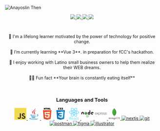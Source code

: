 ![Anayoslin Then](https://github.com/a-then/a-then/assets/105182208/feed54bd-a71f-469f-a253-603ca9452ad9)

<p align="center" padding="10%">
  
  <a href="https://linkedin.com/in/anayoslinthen" target="_blank">
    <img src="https://img.shields.io/static/v1?label=&message=LINKEDIN&color=417A6B&style=social&logo=linkedin&logo-color=white"/>
  </a>
  <a href="https://wellfound.com/u/anayoslin-then" target="_blank">
      <img src="https://img.shields.io/static/v1?label=&message=wellfound&color=417A6B&style=social&logo=wellfound&logo-color=white"/>
  </a>
  <a href="https://drive.google.com/file/d/1ahNGuWWC2lhZ-nfkVFepHhFmcEoEsP4X/view?usp=sharing" target="_blank">
      <img src="https://img.shields.io/static/v1?label=&message=RESUME&color=efefef&style=social&logo=googlechrome&logo-color=white"/>
  </a>
  <a href="https://a-then.github.io/AThenPortfolio-2023/" target="_blank">
    <img src="https://img.shields.io/static/v1?label=&message=WEBSITE&color=efefef&style=social&logo=googlechrome&logo-color=white"/>
  </a>
</p>
<br>
<p align="center">
🌱 I'm a lifelong learner motivated by the power of technology for positive change. <br>
  <br>
🔭 I’m currently learning **Vue 3**. in preparation for fCC's hackathon.<br>
  <br>
<!-- 🌎 I’m looking to collaborate on **projects addressing climate change and global warming**<br>
  <br> -->
👯 I enjoy working with Latino small business owners to help them realize their WEB dreams. <br>
<br>
  🧟‍♀️ Fun fact **Your brain is constantly eating itself**<br>
</p>
<br>

<h3 align="center">Languages and Tools</h3>
<p align="center"><a href="https://developer.mozilla.org/en-US/docs/Web/JavaScript" target="_blank" rel="noreferrer"> <img src="https://raw.githubusercontent.com/devicons/devicon/master/icons/javascript/javascript-original.svg" alt="javascript" width="40" height="40"/> </a> <a href="https://www.java.com" target="_blank" rel="noreferrer"> <img src="https://raw.githubusercontent.com/devicons/devicon/master/icons/java/java-original.svg" alt="java" width="40" height="40"/> </a> <a href="https://www.w3.org/html/" target="_blank" rel="noreferrer"> <img src="https://raw.githubusercontent.com/devicons/devicon/master/icons/html5/html5-original-wordmark.svg" alt="html5" width="40" height="40"/> </a> <a href="https://www.w3schools.com/css/" target="_blank" rel="noreferrer"> <img src="https://raw.githubusercontent.com/devicons/devicon/master/icons/css3/css3-original-wordmark.svg" alt="css3" width="40" height="40"/> </a>
<a href="https://reactjs.org/" target="_blank" rel="noreferrer"> <img src="https://raw.githubusercontent.com/devicons/devicon/master/icons/react/react-original-wordmark.svg" alt="react" width="40" height="40"/> </a> <a href="https://nodejs.org" target="_blank" rel="noreferrer"> <img src="https://raw.githubusercontent.com/devicons/devicon/master/icons/nodejs/nodejs-original-wordmark.svg" alt="nodejs" width="40" height="40"/> </a> <a href="https://expressjs.com" target="_blank" rel="noreferrer"> <img src="https://raw.githubusercontent.com/devicons/devicon/master/icons/express/express-original-wordmark.svg" alt="express" width="40" height="40"/> </a> <a href="https://www.mongodb.com/" target="_blank" rel="noreferrer"> <img src="https://raw.githubusercontent.com/devicons/devicon/master/icons/mongodb/mongodb-original-wordmark.svg" alt="mongodb" width="40" height="40"/> </a> <a href="https://nextjs.org/" target="_blank" rel="noreferrer"> <img src="https://cdn.worldvectorlogo.com/logos/nextjs-2.svg" alt="nextjs" width="40" height="40"/> </a> <a href="https://git-scm.com/" target="_blank" rel="noreferrer"> <img src="https://www.vectorlogo.zone/logos/git-scm/git-scm-icon.svg" alt="git" width="40" height="40"/> </a> <a href="https://postman.com" target="_blank" rel="noreferrer"> <img src="https://www.vectorlogo.zone/logos/getpostman/getpostman-icon.svg" alt="postman" width="40" height="40"/> </a> <a href="https://www.figma.com/" target="_blank" rel="noreferrer"> <img src="https://www.vectorlogo.zone/logos/figma/figma-icon.svg" alt="figma" width="40" height="40"/> </a> <a href="https://www.adobe.com/in/products/illustrator.html" target="_blank" rel="noreferrer"> <img src="https://www.vectorlogo.zone/logos/adobe_illustrator/adobe_illustrator-icon.svg" alt="illustrator" width="40" height="40"/> </a>
 </p>

